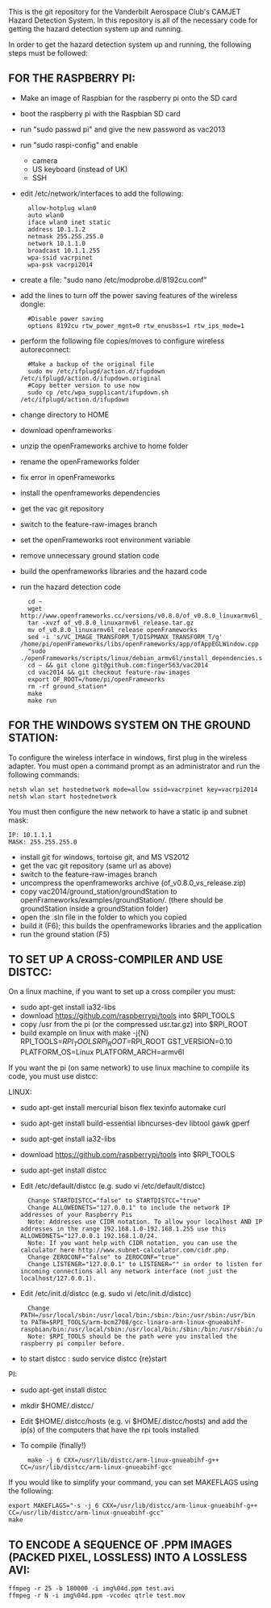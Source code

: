 This is the git repository for the Vanderbilt Aerospace Club's
CAMJET Hazard Detection System.  In this repository is all of
the necessary code for getting the hazard detection
system up and running. 

In order to get the hazard detection system up and running,
the following steps must be followed:

FOR THE RASPBERRY PI:
---------------------
* Make an image of Raspbian for the raspberry pi onto the SD card
* boot the raspberry pi with the Raspbian SD card
* run "sudo passwd pi" and give the new password as vac2013
* run "sudo raspi-config" and enable
    * camera
    * US keyboard (instead of UK)
    * SSH
* edit /etc/network/interfaces to add the following:

        allow-hotplug wlan0
        auto wlan0
        iface wlan0 inet static
        address 10.1.1.2
        netmask 255.255.255.0
        network 10.1.1.0
        broadcast 10.1.1.255
        wpa-ssid vacrpinet
        wpa-psk vacrpi2014

* create a file: "sudo nano /etc/modprobe.d/8192cu.conf"
* add the lines to turn off the power saving features of the wireless dongle:

        #Disable power saving
        options 8192cu rtw_power_mgnt=0 rtw_enusbss=1 rtw_ips_mode=1

* perform the following file copies/moves to configure wireless autoreconnect:

        #Make a backup of the original file
        sudo mv /etc/ifplugd/action.d/ifupdown /etc/ifplugd/action.d/ifupdown.original
        #Copy better version to use now
        sudo cp /etc/wpa_supplicant/ifupdown.sh /etc/ifplugd/action.d/ifupdown

* change directory to HOME
* download openframeworks
* unzip the openFrameworks archive to home folder
* rename the openFrameworks folder
* fix error in openFrameworks
* install the openframeworks dependencies
* get the vac git repository
* switch to the feature-raw-images branch
* set the openFrameworks root environment variable
* remove unnecessary ground station code
* build the openframeworks libraries and the hazard code
* run the hazard detection code

        cd ~
        wget http://www.openframeworks.cc/versions/v0.8.0/of_v0.8.0_linuxarmv6l_release.tar.gz
        tar -xvzf of_v0.8.0_linuxarmv6l_release.tar.gz
        mv of_v0.8.0_linuxarmv6l_release openFrameworks
        sed -i 's/VC_IMAGE_TRANSFORM_T/DISPMANX_TRANSFORM_T/g' /home/pi/openFrameworks/libs/openFrameworks/app/ofAppEGLWindow.cpp
        "sudo ./openFrameworks/scripts/linux/debian_armv6l/install_dependencies.sh
        cd ~ && git clone git@github.com:finger563/vac2014
        cd vac2014 && git checkout feature-raw-images
        export OF_ROOT=/home/pi/openFrameworks
        rm -rf ground_station*
        make
        make run

FOR THE WINDOWS SYSTEM ON THE GROUND STATION:
---------------------------------------------
To configure the wireless interface in windows, first plug in the wireless adapter.
You must open a command prompt as an administrator and run the following commands:

    netsh wlan set hostednetwork mode=allow ssid=vacrpinet key=vacrpi2014
    netsh wlan start hostednetwork

You must then configure the new network to have a static ip and subnet mask:

    IP: 10.1.1.1
    MASK: 255.255.255.0

* install git for windows, tortoise git, and MS VS2012
* get the vac git repository (same url as above)
* switch to the feature-raw-images branch
* uncompress the openframeworks archive (of_v0.8.0_vs_release.zip)
* copy vac2014/ground_station/groundStation to openFrameworks/examples/groundStation/. (there should be groundStation inside a groundStation folder)
* open the .sln file in the folder to which you copied
* build it (F6); this builds the openframeworks libraries and the application
* run the ground station (F5)


TO SET UP A CROSS-COMPILER AND USE DISTCC:
------------------------------------------
On a linux machine, if you want to set up a cross compiler you must:

* sudo apt-get install ia32-libs
* download https://github.com/raspberrypi/tools into $RPI_TOOLS
* copy /usr from the pi (or the compressed usr.tar.gz) into $RPI_ROOT
* build example on linux with make -j{N} RPI_TOOLS=$RPI_TOOLS RPI_ROOT=$RPI_ROOT GST_VERSION=0.10 PLATFORM_OS=Linux PLATFORM_ARCH=armv6l

If you want the pi (on same network) to use linux machine to compiile its code, you must use distcc:

LINUX:
* sudo apt-get install mercurial bison flex texinfo automake curl
* sudo apt-get install build-essential libncurses-dev libtool gawk gperf
* sudo apt-get install ia32-libs
* download https://github.com/raspberrypi/tools into $RPI_TOOLS
* sudo apt-get install distcc

* Edit /etc/default/distcc (e.g. sudo vi /etc/default/distcc)

        Change STARTDISTCC="false" to STARTDISTCC="true"
        Change ALLOWEDNETS="127.0.0.1" to include the network IP addresses of your Raspberry Pis
        Note: Addresses use CIDR notation. To allow your localhost AND IP addresses in the range 192.168.1.0-192.168.1.255 use this ALLOWEDNETS="127.0.0.1 192.168.1.0/24.
        Note: If you want help with CIDR notation, you can use the calculator here http://www.subnet-calculator.com/cidr.php.
        Change ZEROCONF="false" to ZEROCONF="true"
        Change LISTENER="127.0.0.1" to LISTENER="" in order to listen for incoming connections all any network interface (not just the localhost/127.0.0.1).
   
* Edit /etc/init.d/distcc (e.g. sudo vi /etc/init.d/distcc)

        Change PATH=/usr/local/sbin:/usr/local/bin:/sbin:/bin:/usr/sbin:/usr/bin to PATH=$RPI_TOOLS/arm-bcm2708/gcc-linaro-arm-linux-gnueabihf-raspbian/bin:/usr/local/sbin:/usr/local/bin:/sbin:/bin:/usr/sbin:/usr/bin
        Note: $RPI_TOOLS should be the path were you installed the raspberry pi compiler before.

* to start distcc : sudo service distcc {re}start

PI:
* sudo apt-get install distcc
* mkdir $HOME/.distcc/
* Edit $HOME/.distcc/hosts (e.g. vi $HOME/.distcc/hosts) and add the ip(s) of the computers that have the rpi tools installed

* To compile (finally!)

        make -j 6 CXX=/usr/lib/distcc/arm-linux-gnueabihf-g++ CC=/usr/lib/distcc/arm-linux-gnueabihf-gcc

If you would like to simplify your command, you can set MAKEFLAGS using the following:

    export MAKEFLAGS="-s -j 6 CXX=/usr/lib/distcc/arm-linux-gnueabihf-g++ CC=/usr/lib/distcc/arm-linux-gnueabihf-gcc"
    make

TO ENCODE A SEQUENCE OF .PPM IMAGES (PACKED PIXEL, LOSSLESS) INTO A LOSSLESS AVI:
---------------------------------------------------------------------------------

    ffmpeg -r 25 -b 180000 -i img%04d.ppm test.avi
    ffmpeg -r N -i img%04d.ppm -vcodec qtrle test.mov
